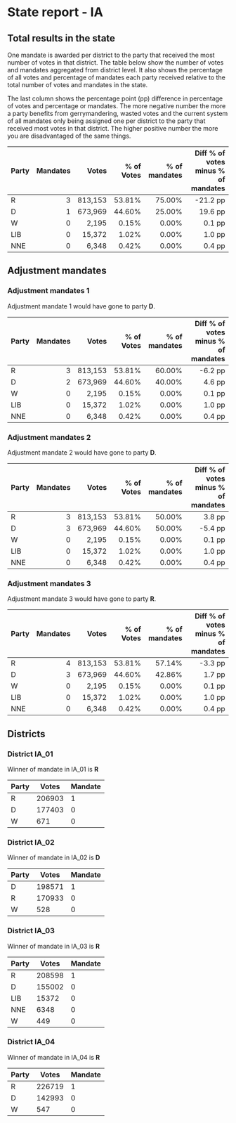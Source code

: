 # State report - IA

## Total results in the state

One mandate is awarded per district to the party that received the most number of votes in that district. The table below show the number of votes and mandates aggregated from district level. It also shows the percentage of  all votes and percentage of mandates each party received relative to the total number of votes and mandates in the state.

The last column shows the percentage point (pp) difference in percentage of votes and percentage or mandates. The more negative number the more a party benefits from gerrymandering, wasted votes and the current system of all mandates only being assigned one per district to the party that received most votes in that district. The higher positive number the more you are disadvantaged of the same things.

| Party | Mandates | Votes | % of Votes |  % of mandates | Diff % of votes minus % of mandates |
|---|--:|--:|--:|--:|--:|
|R|3|813,153|53.81%|75.00%|-21.2 pp|
|D|1|673,969|44.60%|25.00%|19.6 pp|
|W|0|2,195|0.15%|0.00%|0.1 pp|
|LIB|0|15,372|1.02%|0.00%|1.0 pp|
|NNE|0|6,348|0.42%|0.00%|0.4 pp|

## Adjustment mandates

### Adjustment mandates 1

Adjustment mandate 1 would have gone to party **D**.

| Party | Mandates | Votes | % of Votes |  % of mandates | Diff % of votes minus % of mandates |
|---|--:|--:|--:|--:|--:|
|R|3|813,153|53.81%|60.00%|-6.2 pp|
|D|2|673,969|44.60%|40.00%|4.6 pp|
|W|0|2,195|0.15%|0.00%|0.1 pp|
|LIB|0|15,372|1.02%|0.00%|1.0 pp|
|NNE|0|6,348|0.42%|0.00%|0.4 pp|

### Adjustment mandates 2

Adjustment mandate 2 would have gone to party **D**.

| Party | Mandates | Votes | % of Votes |  % of mandates | Diff % of votes minus % of mandates |
|---|--:|--:|--:|--:|--:|
|R|3|813,153|53.81%|50.00%|3.8 pp|
|D|3|673,969|44.60%|50.00%|-5.4 pp|
|W|0|2,195|0.15%|0.00%|0.1 pp|
|LIB|0|15,372|1.02%|0.00%|1.0 pp|
|NNE|0|6,348|0.42%|0.00%|0.4 pp|

### Adjustment mandates 3

Adjustment mandate 3 would have gone to party **R**.

| Party | Mandates | Votes | % of Votes |  % of mandates | Diff % of votes minus % of mandates |
|---|--:|--:|--:|--:|--:|
|R|4|813,153|53.81%|57.14%|-3.3 pp|
|D|3|673,969|44.60%|42.86%|1.7 pp|
|W|0|2,195|0.15%|0.00%|0.1 pp|
|LIB|0|15,372|1.02%|0.00%|1.0 pp|
|NNE|0|6,348|0.42%|0.00%|0.4 pp|


## Districts


### District IA_01
Winner of mandate in IA_01 is **R**

| Party | Votes | Mandate |
|---|---|---|
|R|206903|1
|D|177403|0
|W|671|0

### District IA_02
Winner of mandate in IA_02 is **D**

| Party | Votes | Mandate |
|---|---|---|
|D|198571|1
|R|170933|0
|W|528|0

### District IA_03
Winner of mandate in IA_03 is **R**

| Party | Votes | Mandate |
|---|---|---|
|R|208598|1
|D|155002|0
|LIB|15372|0
|NNE|6348|0
|W|449|0

### District IA_04
Winner of mandate in IA_04 is **R**

| Party | Votes | Mandate |
|---|---|---|
|R|226719|1
|D|142993|0
|W|547|0
